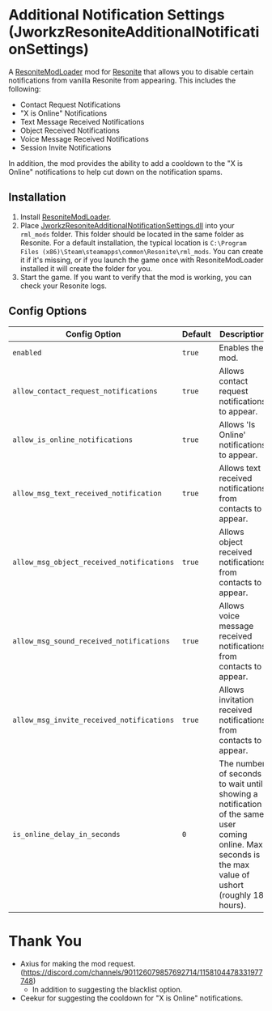 # Additional Notification Settings (JworkzResoniteAdditionalNotificationSettings)

A [ResoniteModLoader](https://github.com/resonite-modding-group/ResoniteModLoader) mod for [Resonite](https://resonite.com/) that allows you to disable certain notifications from vanilla Resonite from appearing. This includes the following:

* Contact Request Notifications
* "X is Online" Notifications
* Text Message Received Notifications
* Object Received Notifications
* Voice Message Received Notifications
* Session Invite Notifications

In addition, the mod provides the ability to add a cooldown to the "X is Online" notifications to help cut down on the notification spams.

## Installation
1. Install [ResoniteModLoader](https://github.com/resonite-modding-group/ResoniteModLoader).
2. Place [JworkzResoniteAdditionalNotificationSettings.dll](https://github.com/stiefeljackal/JworkzResoniteAdditionalNotificationSettings/releases/latest/download/JworkzResoniteAdditionalNotificationSettings.dll) into your `rml_mods` folder. This folder should be located in the same folder as Resonite. For a default installation, the typical location is `C:\Program Files (x86)\Steam\steamapps\common\Resonite\rml_mods`. You can create it if it's missing, or if you launch the game once with ResoniteModLoader installed it will create the folder for you.
3. Start the game. If you want to verify that the mod is working, you can check your Resonite logs.

## Config Options

|Config Option                            |Default   |Description                                                         |
|-----------------------------------------|----------|--------------------------------------------------------------------|
|`enabled`                                |`true`    |Enables the mod.                                                    |
|`allow_contact_request_notifications`    |`true`    |Allows contact request notifications to appear.                     |
|`allow_is_online_notifications`          |`true`    |Allows 'Is Online' notifications to appear.                         |
|`allow_msg_text_received_notification`   |`true`    |Allows text received notifications from contacts to appear.         |
|`allow_msg_object_received_notifications`|`true`    |Allows object received notifications from contacts to appear.       |
|`allow_msg_sound_received_notifications` |`true`    |Allows voice message received notifications from contacts to appear.|
|`allow_msg_invite_received_notifications`|`true`    |Allows invitation received notifications from contacts to appear.   |
|`is_online_delay_in_seconds`             |`0`       |The number of seconds to wait until showing a notification of the same user coming online. Max seconds is the max value of ushort (roughly 18 hours).|

# Thank You

* Axius for making the mod request. (https://discord.com/channels/901126079857692714/1158104478331977748)
  * In addition to suggesting the blacklist option.
* Ceekur for suggesting the cooldown for "X is Online" notifications.